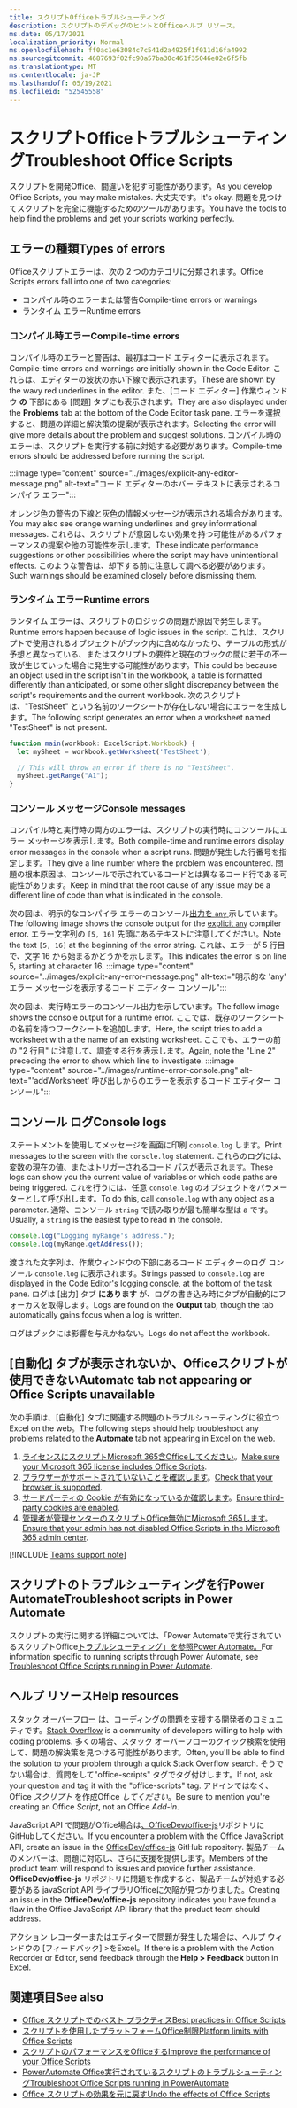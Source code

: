 ```yaml
---
title: スクリプトOfficeトラブルシューティング
description: スクリプトのデバッグのヒントとOfficeヘルプ リソース。
ms.date: 05/17/2021
localization_priority: Normal
ms.openlocfilehash: ff0ac1e63084c7c541d2a4925f1f011d16fa4992
ms.sourcegitcommit: 4687693f02fc90a57ba30c461f35046e02e6f5fb
ms.translationtype: MT
ms.contentlocale: ja-JP
ms.lasthandoff: 05/19/2021
ms.locfileid: "52545558"
---
```

# <a name="troubleshoot-office-scripts"></a><span data-ttu-id="fc703-103">スクリプトOfficeトラブルシューティング</span><span class="sxs-lookup"><span data-stu-id="fc703-103">Troubleshoot Office Scripts</span></span>

<span data-ttu-id="fc703-104">スクリプトを開発Office、間違いを犯す可能性があります。</span><span class="sxs-lookup"><span data-stu-id="fc703-104">As you develop Office Scripts, you may make mistakes.</span></span> <span data-ttu-id="fc703-105">大丈夫です。</span><span class="sxs-lookup"><span data-stu-id="fc703-105">It's okay.</span></span> <span data-ttu-id="fc703-106">問題を見つけてスクリプトを完全に機能するためのツールがあります。</span><span class="sxs-lookup"><span data-stu-id="fc703-106">You have the tools to help find the problems and get your scripts working perfectly.</span></span>

## <a name="types-of-errors"></a><span data-ttu-id="fc703-107">エラーの種類</span><span class="sxs-lookup"><span data-stu-id="fc703-107">Types of errors</span></span>

<span data-ttu-id="fc703-108">Officeスクリプトエラーは、次の 2 つのカテゴリに分類されます。</span><span class="sxs-lookup"><span data-stu-id="fc703-108">Office Scripts errors fall into one of two categories:</span></span>

* <span data-ttu-id="fc703-109">コンパイル時のエラーまたは警告</span><span class="sxs-lookup"><span data-stu-id="fc703-109">Compile-time errors or warnings</span></span>
* <span data-ttu-id="fc703-110">ランタイム エラー</span><span class="sxs-lookup"><span data-stu-id="fc703-110">Runtime errors</span></span>

### <a name="compile-time-errors"></a><span data-ttu-id="fc703-111">コンパイル時エラー</span><span class="sxs-lookup"><span data-stu-id="fc703-111">Compile-time errors</span></span>

<span data-ttu-id="fc703-112">コンパイル時のエラーと警告は、最初はコード エディターに表示されます。</span><span class="sxs-lookup"><span data-stu-id="fc703-112">Compile-time errors and warnings are initially shown in the Code Editor.</span></span> <span data-ttu-id="fc703-113">これらは、エディターの波状の赤い下線で表示されます。</span><span class="sxs-lookup"><span data-stu-id="fc703-113">These are shown by the wavy red underlines in the editor.</span></span> <span data-ttu-id="fc703-114">また、[コード エディター] 作業ウィンドウ **の** 下部にある [問題] タブにも表示されます。</span><span class="sxs-lookup"><span data-stu-id="fc703-114">They are also displayed under the **Problems** tab at the bottom of the Code Editor task pane.</span></span> <span data-ttu-id="fc703-115">エラーを選択すると、問題の詳細と解決策の提案が表示されます。</span><span class="sxs-lookup"><span data-stu-id="fc703-115">Selecting the error will give more details about the problem and suggest solutions.</span></span> <span data-ttu-id="fc703-116">コンパイル時のエラーは、スクリプトを実行する前に対処する必要があります。</span><span class="sxs-lookup"><span data-stu-id="fc703-116">Compile-time errors should be addressed before running the script.</span></span>

:::image type="content" source="../images/explicit-any-editor-message.png" alt-text="コード エディターのホバー テキストに表示されるコンパイラ エラー":::

<span data-ttu-id="fc703-118">オレンジ色の警告の下線と灰色の情報メッセージが表示される場合があります。</span><span class="sxs-lookup"><span data-stu-id="fc703-118">You may also see orange warning underlines and grey informational messages.</span></span> <span data-ttu-id="fc703-119">これらは、スクリプトが意図しない効果を持つ可能性があるパフォーマンスの提案や他の可能性を示します。</span><span class="sxs-lookup"><span data-stu-id="fc703-119">These indicate performance suggestions or other possibilities where the script may have unintentional effects.</span></span> <span data-ttu-id="fc703-120">このような警告は、却下する前に注意して調べる必要があります。</span><span class="sxs-lookup"><span data-stu-id="fc703-120">Such warnings should be examined closely before dismissing them.</span></span>

### <a name="runtime-errors"></a><span data-ttu-id="fc703-121">ランタイム エラー</span><span class="sxs-lookup"><span data-stu-id="fc703-121">Runtime errors</span></span>

<span data-ttu-id="fc703-122">ランタイム エラーは、スクリプトのロジックの問題が原因で発生します。</span><span class="sxs-lookup"><span data-stu-id="fc703-122">Runtime errors happen because of logic issues in the script.</span></span> <span data-ttu-id="fc703-123">これは、スクリプトで使用されるオブジェクトがブック内に含めなかったり、テーブルの形式が予想と異なっている、またはスクリプトの要件と現在のブックの間に若干の不一致が生じていった場合に発生する可能性があります。</span><span class="sxs-lookup"><span data-stu-id="fc703-123">This could be because an object used in the script isn't in the workbook, a table is formatted differently than anticipated, or some other slight discrepancy between the script's requirements and the current workbook.</span></span> <span data-ttu-id="fc703-124">次のスクリプトは、"TestSheet" という名前のワークシートが存在しない場合にエラーを生成します。</span><span class="sxs-lookup"><span data-stu-id="fc703-124">The following script generates an error when a worksheet named "TestSheet" is not present.</span></span>

```TypeScript
function main(workbook: ExcelScript.Workbook) {
  let mySheet = workbook.getWorksheet('TestSheet');

  // This will throw an error if there is no "TestSheet".
  mySheet.getRange("A1");
}
```

### <a name="console-messages"></a><span data-ttu-id="fc703-125">コンソール メッセージ</span><span class="sxs-lookup"><span data-stu-id="fc703-125">Console messages</span></span>

<span data-ttu-id="fc703-126">コンパイル時と実行時の両方のエラーは、スクリプトの実行時にコンソールにエラー メッセージを表示します。</span><span class="sxs-lookup"><span data-stu-id="fc703-126">Both compile-time and runtime errors display error messages in the console when a script runs.</span></span> <span data-ttu-id="fc703-127">問題が発生した行番号を指定します。</span><span class="sxs-lookup"><span data-stu-id="fc703-127">They give a line number where the problem was encountered.</span></span> <span data-ttu-id="fc703-128">問題の根本原因は、コンソールで示されているコードとは異なるコード行である可能性があります。</span><span class="sxs-lookup"><span data-stu-id="fc703-128">Keep in mind that the root cause of any issue may be a different line of code than what is indicated in the console.</span></span>

<span data-ttu-id="fc703-129">次の図は、明示的なコンパイラ エラーのコンソール[出力を `any` ](../develop/typescript-restrictions.md)示しています。</span><span class="sxs-lookup"><span data-stu-id="fc703-129">The following image shows the console output for the [explicit `any`](../develop/typescript-restrictions.md) compiler error.</span></span> <span data-ttu-id="fc703-130">エラー文字列の `[5, 16]` 先頭にあるテキストに注意してください。</span><span class="sxs-lookup"><span data-stu-id="fc703-130">Note the text `[5, 16]` at the beginning of the error string.</span></span> <span data-ttu-id="fc703-131">これは、エラーが 5 行目で、文字 16 から始まるかどうかを示します。</span><span class="sxs-lookup"><span data-stu-id="fc703-131">This indicates the error is on line 5, starting at character 16.</span></span>
:::image type="content" source="../images/explicit-any-error-message.png" alt-text="明示的な 'any' エラー メッセージを表示するコード エディター コンソール":::

<span data-ttu-id="fc703-133">次の図は、実行時エラーのコンソール出力を示しています。</span><span class="sxs-lookup"><span data-stu-id="fc703-133">The follow image shows the console output for a runtime error.</span></span> <span data-ttu-id="fc703-134">ここでは、既存のワークシートの名前を持つワークシートを追加します。</span><span class="sxs-lookup"><span data-stu-id="fc703-134">Here, the script tries to add a worksheet with a the name of an existing worksheet.</span></span> <span data-ttu-id="fc703-135">ここでも、エラーの前の "2 行目" に注意して、調査する行を表示します。</span><span class="sxs-lookup"><span data-stu-id="fc703-135">Again, note the "Line 2" preceding the error to show which line to investigate.</span></span>
:::image type="content" source="../images/runtime-error-console.png" alt-text="'addWorksheet' 呼び出しからのエラーを表示するコード エディター コンソール":::

## <a name="console-logs"></a><span data-ttu-id="fc703-137">コンソール ログ</span><span class="sxs-lookup"><span data-stu-id="fc703-137">Console logs</span></span>

<span data-ttu-id="fc703-138">ステートメントを使用してメッセージを画面に印刷 `console.log` します。</span><span class="sxs-lookup"><span data-stu-id="fc703-138">Print messages to the screen with the `console.log` statement.</span></span> <span data-ttu-id="fc703-139">これらのログには、変数の現在の値、またはトリガーされるコード パスが表示されます。</span><span class="sxs-lookup"><span data-stu-id="fc703-139">These logs can show you the current value of variables or which code paths are being triggered.</span></span> <span data-ttu-id="fc703-140">これを行うには、任意 `console.log` のオブジェクトをパラメーターとして呼び出します。</span><span class="sxs-lookup"><span data-stu-id="fc703-140">To do this, call `console.log` with any object as a parameter.</span></span> <span data-ttu-id="fc703-141">通常、コンソール `string` で読み取りが最も簡単な型は a です。</span><span class="sxs-lookup"><span data-stu-id="fc703-141">Usually, a `string` is the easiest type to read in the console.</span></span>

```TypeScript
console.log("Logging myRange's address.");
console.log(myRange.getAddress());
```

<span data-ttu-id="fc703-142">渡された文字列は、作業ウィンドウの下部にあるコード エディターのログ コンソール `console.log` に表示されます。</span><span class="sxs-lookup"><span data-stu-id="fc703-142">Strings passed to `console.log` are displayed in the Code Editor's logging console, at the bottom of the task pane.</span></span> <span data-ttu-id="fc703-143">ログは [出力] タブ **にあります** が、ログの書き込み時にタブが自動的にフォーカスを取得します。</span><span class="sxs-lookup"><span data-stu-id="fc703-143">Logs are found on the **Output** tab, though the tab automatically gains focus when a log is written.</span></span>

<span data-ttu-id="fc703-144">ログはブックには影響を与えかねない。</span><span class="sxs-lookup"><span data-stu-id="fc703-144">Logs do not affect the workbook.</span></span>

## <a name="automate-tab-not-appearing-or-office-scripts-unavailable"></a><span data-ttu-id="fc703-145">[自動化] タブが表示されないか、Officeスクリプトが使用できない</span><span class="sxs-lookup"><span data-stu-id="fc703-145">Automate tab not appearing or Office Scripts unavailable</span></span>

<span data-ttu-id="fc703-146">次の手順は、[自動化] タブに関連する問題のトラブルシューティングに役立つExcel on the web。</span><span class="sxs-lookup"><span data-stu-id="fc703-146">The following steps should help troubleshoot any problems related to the **Automate** tab not appearing in Excel on the web.</span></span>

1. <span data-ttu-id="fc703-147">[ライセンスにスクリプトMicrosoft 365含Officeしてください](../overview/excel.md#requirements)。</span><span class="sxs-lookup"><span data-stu-id="fc703-147">[Make sure your Microsoft 365 license includes Office Scripts](../overview/excel.md#requirements).</span></span>
1. <span data-ttu-id="fc703-148">[ブラウザーがサポートされていないことを確認します](platform-limits.md#browser-support)。</span><span class="sxs-lookup"><span data-stu-id="fc703-148">[Check that your browser is supported](platform-limits.md#browser-support).</span></span>
1. <span data-ttu-id="fc703-149">[サードパーティの Cookie が有効になっているか確認します](platform-limits.md#third-party-cookies)。</span><span class="sxs-lookup"><span data-stu-id="fc703-149">[Ensure third-party cookies are enabled](platform-limits.md#third-party-cookies).</span></span>
1. <span data-ttu-id="fc703-150">[管理者が管理センターのスクリプトOffice無効にMicrosoft 365します](/microsoft-365/admin/manage/manage-office-scripts-settings)。</span><span class="sxs-lookup"><span data-stu-id="fc703-150">[Ensure that your admin has not disabled Office Scripts in the Microsoft 365 admin center](/microsoft-365/admin/manage/manage-office-scripts-settings).</span></span>

[!INCLUDE [Teams support note](../includes/teams-support-note.md)]

## <a name="troubleshoot-scripts-in-power-automate"></a><span data-ttu-id="fc703-151">スクリプトのトラブルシューティングを行Power Automate</span><span class="sxs-lookup"><span data-stu-id="fc703-151">Troubleshoot scripts in Power Automate</span></span>

<span data-ttu-id="fc703-152">スクリプトの実行に関する詳細については、「Power Automateで実行されているスクリプトOffice[トラブルシューティング」を参照Power Automate。](power-automate-troubleshooting.md)</span><span class="sxs-lookup"><span data-stu-id="fc703-152">For information specific to running scripts through Power Automate, see [Troubleshoot Office Scripts running in Power Automate](power-automate-troubleshooting.md).</span></span>

## <a name="help-resources"></a><span data-ttu-id="fc703-153">ヘルプ リソース</span><span class="sxs-lookup"><span data-stu-id="fc703-153">Help resources</span></span>

<span data-ttu-id="fc703-154">[スタック オーバーフロー](https://stackoverflow.com/questions/tagged/office-scripts) は、コーディングの問題を支援する開発者のコミュニティです。</span><span class="sxs-lookup"><span data-stu-id="fc703-154">[Stack Overflow](https://stackoverflow.com/questions/tagged/office-scripts) is a community of developers willing to help with coding problems.</span></span> <span data-ttu-id="fc703-155">多くの場合、スタック オーバーフローのクイック検索を使用して、問題の解決策を見つける可能性があります。</span><span class="sxs-lookup"><span data-stu-id="fc703-155">Often, you'll be able to find the solution to your problem through a quick Stack Overflow search.</span></span> <span data-ttu-id="fc703-156">そうでない場合は、質問をして"office-scripts" タグでタグ付けします。</span><span class="sxs-lookup"><span data-stu-id="fc703-156">If not, ask your question and tag it with the "office-scripts" tag.</span></span> <span data-ttu-id="fc703-157">アドインではなく、Office *スクリプト* を作成Office *してください*。</span><span class="sxs-lookup"><span data-stu-id="fc703-157">Be sure to mention you're creating an Office *Script*, not an Office *Add-in*.</span></span>

<span data-ttu-id="fc703-158">JavaScript API で問題がOffice場合は[、OfficeDev/office-js](https://github.com/OfficeDev/office-js)リポジトリにGitHubしてください。</span><span class="sxs-lookup"><span data-stu-id="fc703-158">If you encounter a problem with the Office JavaScript API, create an issue in the [OfficeDev/office-js](https://github.com/OfficeDev/office-js) GitHub repository.</span></span> <span data-ttu-id="fc703-159">製品チームのメンバーは、問題に対応し、さらに支援を提供します。</span><span class="sxs-lookup"><span data-stu-id="fc703-159">Members of the product team will respond to issues and provide further assistance.</span></span> <span data-ttu-id="fc703-160">**OfficeDev/office-js** リポジトリに問題を作成すると、製品チームが対処する必要がある javaScript API ライブラリOfficeに欠陥が見つかりました。</span><span class="sxs-lookup"><span data-stu-id="fc703-160">Creating an issue in the **OfficeDev/office-js** repository indicates you have found a flaw in the Office JavaScript API library that the product team should address.</span></span>

<span data-ttu-id="fc703-161">アクション レコーダーまたはエディターで問題が発生した場合は、ヘルプ ウィンドウの [フィードバック] >をExcel。</span><span class="sxs-lookup"><span data-stu-id="fc703-161">If there is a problem with the Action Recorder or Editor, send feedback through the **Help > Feedback** button in Excel.</span></span>

## <a name="see-also"></a><span data-ttu-id="fc703-162">関連項目</span><span class="sxs-lookup"><span data-stu-id="fc703-162">See also</span></span>

- [<span data-ttu-id="fc703-163">Office スクリプトでのベスト プラクティス</span><span class="sxs-lookup"><span data-stu-id="fc703-163">Best practices in Office Scripts</span></span>](../develop/best-practices.md)
- [<span data-ttu-id="fc703-164">スクリプトを使用したプラットフォームOffice制限</span><span class="sxs-lookup"><span data-stu-id="fc703-164">Platform limits with Office Scripts</span></span>](platform-limits.md)
- [<span data-ttu-id="fc703-165">スクリプトのパフォーマンスをOfficeする</span><span class="sxs-lookup"><span data-stu-id="fc703-165">Improve the performance of your Office Scripts</span></span>](../develop/web-client-performance.md)
- [<span data-ttu-id="fc703-166">PowerAutomate Office実行されているスクリプトのトラブルシューティング</span><span class="sxs-lookup"><span data-stu-id="fc703-166">Troubleshoot Office Scripts running in PowerAutomate</span></span>](power-automate-troubleshooting.md)
- [<span data-ttu-id="fc703-167">Office スクリプトの効果を元に戻す</span><span class="sxs-lookup"><span data-stu-id="fc703-167">Undo the effects of Office Scripts</span></span>](undo.md)

